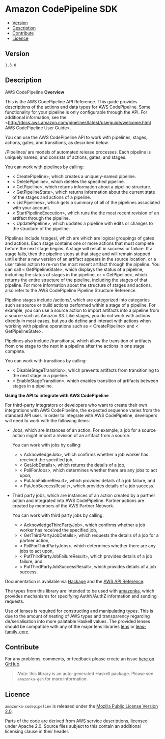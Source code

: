 # Amazon CodePipeline SDK

* [Version](#version)
* [Description](#description)
* [Contribute](#contribute)
* [Licence](#licence)


## Version

`1.3.8`


## Description

AWS CodePipeline __Overview__

This is the AWS CodePipeline API Reference. This guide provides
descriptions of the actions and data types for AWS CodePipeline. Some
functionality for your pipeline is only configurable through the API.
For additional information, see the
<http://docs.aws.amazon.com/pipelines/latest/userguide/welcome.html AWS CodePipeline User Guide>.

You can use the AWS CodePipeline API to work with pipelines, stages,
actions, gates, and transitions, as described below.

/Pipelines/ are models of automated release processes. Each pipeline is
uniquely named, and consists of actions, gates, and stages.

You can work with pipelines by calling:

-   < CreatePipeline>, which creates a uniquely-named pipeline.
-   < DeletePipeline>, which deletes the specified pipeline.
-   < GetPipeline>, which returns information about a pipeline
    structure.
-   < GetPipelineState>, which returns information about the current
    state of the stages and actions of a pipeline.
-   < ListPipelines>, which gets a summary of all of the pipelines
    associated with your account.
-   < StartPipelineExecution>, which runs the the most recent revision
    of an artifact through the pipeline.
-   < UpdatePipeline>, which updates a pipeline with edits or changes to
    the structure of the pipeline.

Pipelines include /stages/, which are which are logical groupings of
gates and actions. Each stage contains one or more actions that must
complete before the next stage begins. A stage will result in success or
failure. If a stage fails, then the pipeline stops at that stage and
will remain stopped until either a new version of an artifact appears in
the source location, or a user takes action to re-run the most recent
artifact through the pipeline. You can call < GetPipelineState>, which
displays the status of a pipeline, including the status of stages in the
pipeline, or < GetPipeline>, which returns the entire structure of the
pipeline, including the stages of that pipeline. For more information
about the structure of stages and actions, also refer to the AWS
CodePipeline Pipeline Structure Reference.

Pipeline stages include /actions/, which are categorized into categories
such as source or build actions performed within a stage of a pipeline.
For example, you can use a source action to import artifacts into a
pipeline from a source such as Amazon S3. Like stages, you do not work
with actions directly in most cases, but you do define and interact with
actions when working with pipeline operations such as < CreatePipeline>
and < GetPipelineState>.

Pipelines also include /transitions/, which allow the transition of
artifacts from one stage to the next in a pipeline after the actions in
one stage complete.

You can work with transitions by calling:

-   < DisableStageTransition>, which prevents artifacts from
    transitioning to the next stage in a pipeline.
-   < EnableStageTransition>, which enables transition of artifacts
    between stages in a pipeline.

__Using the API to integrate with AWS CodePipeline__

For third-party integrators or developers who want to create their own
integrations with AWS CodePipeline, the expected sequence varies from
the standard API user. In order to integrate with AWS CodePipeline,
developers will need to work with the following items:

-   Jobs, which are instances of an action. For example, a job for a
    source action might import a revision of an artifact from a source.

    You can work with jobs by calling:

    -   < AcknowledgeJob>, which confirms whether a job worker has
        received the specified job,
    -   < GetJobDetails>, which returns the details of a job,
    -   < PollForJobs>, which determines whether there are any jobs to
        act upon,
    -   < PutJobFailureResult>, which provides details of a job failure,
        and
    -   < PutJobSuccessResult>, which provides details of a job success.
-   Third party jobs, which are instances of an action created by a
    partner action and integrated into AWS CodePipeline. Partner actions
    are created by members of the AWS Partner Network.

    You can work with third party jobs by calling:

    -   < AcknowledgeThirdPartyJob>, which confirms whether a job worker
        has received the specified job,
    -   < GetThirdPartyJobDetails>, which requests the details of a job
        for a partner action,
    -   < PollForThirdPartyJobs>, which determines whether there are any
        jobs to act upon,
    -   < PutThirdPartyJobFailureResult>, which provides details of a
        job failure, and
    -   < PutThirdPartyJobSuccessResult>, which provides details of a
        job success.

Documentation is available via [Hackage](http://hackage.haskell.org/package/amazonka-codepipeline)
and the [AWS API Reference](https://aws.amazon.com/documentation/).

The types from this library are intended to be used with [amazonka](http://hackage.haskell.org/package/amazonka),
which provides mechanisms for specifying AuthN/AuthZ information and sending requests.

Use of lenses is required for constructing and manipulating types.
This is due to the amount of nesting of AWS types and transparency regarding
de/serialisation into more palatable Haskell values.
The provided lenses should be compatible with any of the major lens libraries
[lens](http://hackage.haskell.org/package/lens) or [lens-family-core](http://hackage.haskell.org/package/lens-family-core).

## Contribute

For any problems, comments, or feedback please create an issue [here on GitHub](https://github.com/brendanhay/amazonka/issues).

> _Note:_ this library is an auto-generated Haskell package. Please see `amazonka-gen` for more information.


## Licence

`amazonka-codepipeline` is released under the [Mozilla Public License Version 2.0](http://www.mozilla.org/MPL/).

Parts of the code are derived from AWS service descriptions, licensed under Apache 2.0.
Source files subject to this contain an additional licensing clause in their header.
